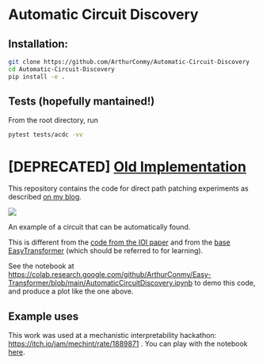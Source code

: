 # Automatic Circuit Discovery 

## Installation:

```bash
git clone https://github.com/ArthurConmy/Automatic-Circuit-Discovery
cd Automatic-Circuit-Discovery
pip install -e .
```

## Tests (hopefully mantained!)

From the root directory, run 

```bash
pytest tests/acdc -vv
```

# [DEPRECATED] <a href="https://github.com/ArthurConmy/Automatic-Circuit-Discovery/commit/f18007e53b8f96cc49c53f372bae7fa798fc7322)">Old Implementation</a>

This repository contains the code for direct path patching experiments as described <a href="https://arthurconmy.github.io/automatic_circuit_discovery/">on my blog</a>.

<img src="https://i.imgur.com/3ONKQBB.png">

An example of a circuit that can be automatically found.

This is different from the <a href="https://github.com/redwoodresearch/Easy-Transformer">code from the IOI paper</a> and from the <a href="https://github.com/neelnanda-io/Easy-Transformer">base EasyTransformer</a> (which should be referred to for learning).

See the notebook at https://colab.research.google.com/github/ArthurConmy/Easy-Transformer/blob/main/AutomaticCircuitDiscovery.ipynb to demo this code, and produce a plot like the one above.

## Example uses
 
This work was used at a mechanistic interpretability hackathon: https://itch.io/jam/mechint/rate/1889871 . You can play with the notebook <a href="https://colab.research.google.com/drive/1qXZ_7thqs8lks7n1SayijQswP5AKmrP8?usp=sharing">here</a>.